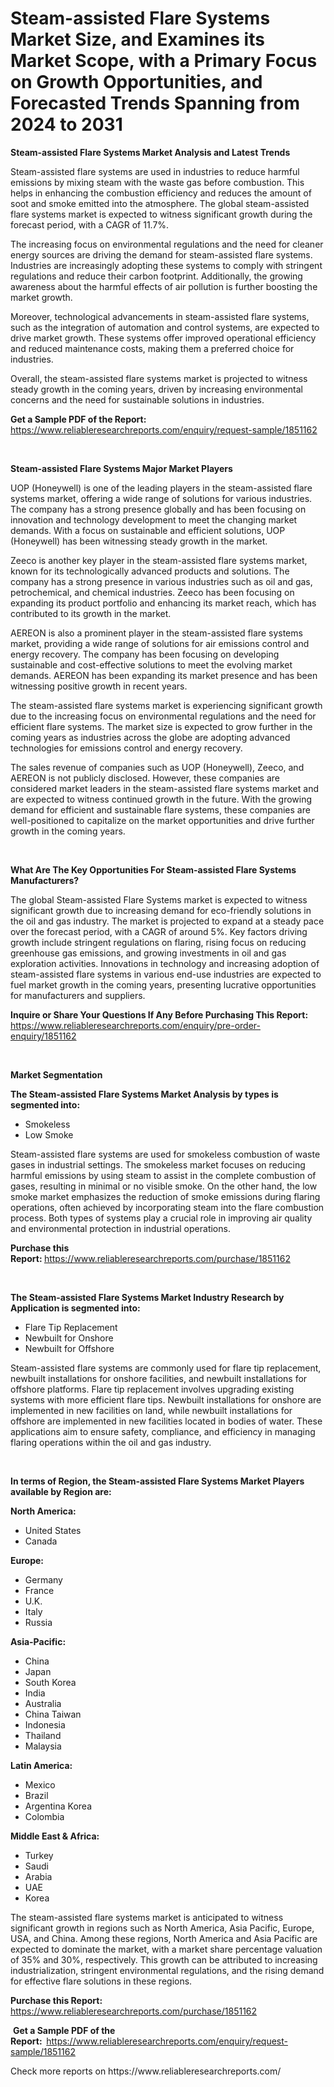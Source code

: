 <p><h1>Steam-assisted Flare Systems Market Size, and Examines its Market Scope, with a Primary Focus on Growth Opportunities, and Forecasted Trends Spanning from 2024 to 2031</h1></p><p><strong>Steam-assisted Flare Systems Market Analysis and Latest Trends</strong></p>
<p><p>Steam-assisted flare systems are used in industries to reduce harmful emissions by mixing steam with the waste gas before combustion. This helps in enhancing the combustion efficiency and reduces the amount of soot and smoke emitted into the atmosphere. The global steam-assisted flare systems market is expected to witness significant growth during the forecast period, with a CAGR of 11.7%.</p><p>The increasing focus on environmental regulations and the need for cleaner energy sources are driving the demand for steam-assisted flare systems. Industries are increasingly adopting these systems to comply with stringent regulations and reduce their carbon footprint. Additionally, the growing awareness about the harmful effects of air pollution is further boosting the market growth.</p><p>Moreover, technological advancements in steam-assisted flare systems, such as the integration of automation and control systems, are expected to drive market growth. These systems offer improved operational efficiency and reduced maintenance costs, making them a preferred choice for industries.</p><p>Overall, the steam-assisted flare systems market is projected to witness steady growth in the coming years, driven by increasing environmental concerns and the need for sustainable solutions in industries.</p></p>
<p><strong>Get a Sample PDF of the Report:&nbsp;</strong> <a href="https://www.reliableresearchreports.com/enquiry/request-sample/1851162">https://www.reliableresearchreports.com/enquiry/request-sample/1851162</a></p>
<p>&nbsp;</p>
<p><strong>Steam-assisted Flare Systems Major Market Players</strong></p>
<p><p>UOP (Honeywell) is one of the leading players in the steam-assisted flare systems market, offering a wide range of solutions for various industries. The company has a strong presence globally and has been focusing on innovation and technology development to meet the changing market demands. With a focus on sustainable and efficient solutions, UOP (Honeywell) has been witnessing steady growth in the market.</p><p>Zeeco is another key player in the steam-assisted flare systems market, known for its technologically advanced products and solutions. The company has a strong presence in various industries such as oil and gas, petrochemical, and chemical industries. Zeeco has been focusing on expanding its product portfolio and enhancing its market reach, which has contributed to its growth in the market.</p><p>AEREON is also a prominent player in the steam-assisted flare systems market, providing a wide range of solutions for air emissions control and energy recovery. The company has been focusing on developing sustainable and cost-effective solutions to meet the evolving market demands. AEREON has been expanding its market presence and has been witnessing positive growth in recent years.</p><p>The steam-assisted flare systems market is experiencing significant growth due to the increasing focus on environmental regulations and the need for efficient flare systems. The market size is expected to grow further in the coming years as industries across the globe are adopting advanced technologies for emissions control and energy recovery.</p><p>The sales revenue of companies such as UOP (Honeywell), Zeeco, and AEREON is not publicly disclosed. However, these companies are considered market leaders in the steam-assisted flare systems market and are expected to witness continued growth in the future. With the growing demand for efficient and sustainable flare systems, these companies are well-positioned to capitalize on the market opportunities and drive further growth in the coming years.</p></p>
<p>&nbsp;</p>
<p><strong>What Are The Key Opportunities For Steam-assisted Flare Systems Manufacturers?</strong></p>
<p><p>The global Steam-assisted Flare Systems market is expected to witness significant growth due to increasing demand for eco-friendly solutions in the oil and gas industry. The market is projected to expand at a steady pace over the forecast period, with a CAGR of around 5%. Key factors driving growth include stringent regulations on flaring, rising focus on reducing greenhouse gas emissions, and growing investments in oil and gas exploration activities. Innovations in technology and increasing adoption of steam-assisted flare systems in various end-use industries are expected to fuel market growth in the coming years, presenting lucrative opportunities for manufacturers and suppliers.</p></p>
<p><strong>Inquire or Share Your Questions If Any Before Purchasing This Report:</strong> <a href="https://www.reliableresearchreports.com/enquiry/pre-order-enquiry/1851162">https://www.reliableresearchreports.com/enquiry/pre-order-enquiry/1851162</a></p>
<p>&nbsp;</p>
<p><strong>Market Segmentation</strong></p>
<p><strong>The Steam-assisted Flare Systems Market Analysis by types is segmented into:</strong></p>
<p><ul><li>Smokeless</li><li>Low Smoke</li></ul></p>
<p><p>Steam-assisted flare systems are used for smokeless combustion of waste gases in industrial settings. The smokeless market focuses on reducing harmful emissions by using steam to assist in the complete combustion of gases, resulting in minimal or no visible smoke. On the other hand, the low smoke market emphasizes the reduction of smoke emissions during flaring operations, often achieved by incorporating steam into the flare combustion process. Both types of systems play a crucial role in improving air quality and environmental protection in industrial operations.</p></p>
<p><strong>Purchase this Report:&nbsp;</strong><a href="https://www.reliableresearchreports.com/purchase/1851162">https://www.reliableresearchreports.com/purchase/1851162</a></p>
<p>&nbsp;</p>
<p><strong>The Steam-assisted Flare Systems Market Industry Research by Application is segmented into:</strong></p>
<p><ul><li>Flare Tip Replacement</li><li>Newbuilt for Onshore</li><li>Newbuilt for Offshore</li></ul></p>
<p><p>Steam-assisted flare systems are commonly used for flare tip replacement, newbuilt installations for onshore facilities, and newbuilt installations for offshore platforms. Flare tip replacement involves upgrading existing systems with more efficient flare tips. Newbuilt installations for onshore are implemented in new facilities on land, while newbuilt installations for offshore are implemented in new facilities located in bodies of water. These applications aim to ensure safety, compliance, and efficiency in managing flaring operations within the oil and gas industry.</p></p>
<p>&nbsp;</p>
<p><strong>In terms of Region, the Steam-assisted Flare Systems Market Players available by Region are:</strong></p>
<p>
    <p> <strong> North America: </strong>
        <ul>
            <li>United States</li>
            <li>Canada</li>
        </ul>
        </p> 
    <p> <strong> Europe: </strong>
        <ul>
            <li>Germany</li>
            <li>France</li>
            <li>U.K.</li>
            <li>Italy</li>
            <li>Russia</li>
        </ul>
        </p> 
    <p> <strong> Asia-Pacific: </strong>
        <ul>
            <li>China</li>
            <li>Japan</li>
            <li>South Korea</li>
            <li>India</li>
            <li>Australia</li>
            <li>China Taiwan</li>
            <li>Indonesia</li>
            <li>Thailand</li>
            <li>Malaysia</li>
        </ul>
        </p> 
    <p> <strong> Latin America: </strong>
        <ul>
            <li>Mexico</li>
            <li>Brazil</li>
            <li>Argentina Korea</li>
            <li>Colombia</li>
        </ul>
        </p> 
    <p> <strong> Middle East & Africa: </strong>
        <ul>
            <li>Turkey</li>
            <li>Saudi</li>
            <li>Arabia</li>
            <li>UAE</li>
            <li>Korea</li>
        </ul>
    </p>
    </p>
<p><p>The steam-assisted flare systems market is anticipated to witness significant growth in regions such as North America, Asia Pacific, Europe, USA, and China. Among these regions, North America and Asia Pacific are expected to dominate the market, with a market share percentage valuation of 35% and 30%, respectively. This growth can be attributed to increasing industrialization, stringent environmental regulations, and the rising demand for effective flare solutions in these regions.</p></p>
<p><strong>Purchase this Report: </strong><a href="https://www.reliableresearchreports.com/purchase/1851162">https://www.reliableresearchreports.com/purchase/1851162</a></p>
<p>&nbsp;<strong>Get a Sample PDF of the Report:&nbsp;&nbsp;</strong><a href="https://www.reliableresearchreports.com/enquiry/request-sample/1851162">https://www.reliableresearchreports.com/enquiry/request-sample/1851162</a></p>
<p><strong></strong></p>
<p>Check more reports on https://www.reliableresearchreports.com/</p>